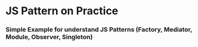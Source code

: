 # JS Pattern on Practice

### Simple Example for understand JS Patterns (Factory, Mediator, Module, Observer, Singleton)